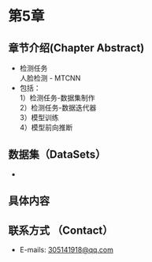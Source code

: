 # 第5章  
## 章节介绍(Chapter Abstract)   
* 检测任务    
  人脸检测 - MTCNN 
* 包括：  
    1）检测任务-数据集制作  
    2）检测任务-数据迭代器  
    3）模型训练  
    4）模型前向推断  

## 数据集（DataSets）  
*

## 具体内容  



## 联系方式 （Contact）  
* E-mails: 305141918@qq.com   
